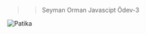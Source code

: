 >>Seyman Orman
>>Javascipt Ödev-3

![Patika](https://github.com/Seyma13/Javascipt-homework-3/blob/main/img/js-%C3%B6dev-3%2000_00_00-00_00_30.gif)
